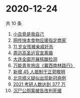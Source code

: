 # 2020-12-24

共 10 条

<!-- BEGIN -->
<!-- 最后更新时间 Thu Dec 24 2020 05:06:56 GMT+0800 (CST) -->
1. [小丑竟是我自己](https://www.zhihu.com/search?q=小丑竟是我自己)
1. [网传快本食物应援指定商家](https://www.zhihu.com/search?q=快乐大本营)
1. [11 岁女孩被亲戚奸杀](https://www.zhihu.com/search?q=女孩被亲戚奸杀)
1. [周迅高圣远官宣离婚](https://www.zhihu.com/search?q=周迅高圣远)
1. [大连全面开展核酸检测](https://www.zhihu.com/search?q=大连疫情)
1. [万能青年旅店《冀西南林路行》](https://www.zhihu.com/search?q=万能青年旅店)
1. [新增 45 人抵制于正郭敬明](https://www.zhihu.com/search?q=于正郭敬明)
1. [北京顺义疑似出现新冠病例](https://www.zhihu.com/search?q=北京顺义疫情)
1. [2021 考研人数达到 377 万](https://www.zhihu.com/search?q=考研人数)
1. [沉尸公厕案被告改判死缓](https://www.zhihu.com/search?q=沉尸公厕案)
<!-- END -->
